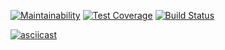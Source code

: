 [![Maintainability](https://api.codeclimate.com/v1/badges/a4a3ee6773c1653c412c/maintainability)](https://codeclimate.com/github/gitlabhq/gitlab-ci-runner/maintainability)
[![Test Coverage](https://api.codeclimate.com/v1/badges/a4a3ee6773c1653c412c/test_coverage)](https://codeclimate.com/github/gitlabhq/gitlab-ci-runner/test_coverage)
[![Build Status](https://travis-ci.org/BulatGL/project-lvl1-s470.svg?branch=master)](https://travis-ci.org/BulatGL/project-lvl1-s470)

[![asciicast](https://asciinema.org/a/c6ENbi5ttvjzJCz7JGSla56wH.svg)](https://asciinema.org/a/c6ENbi5ttvjzJCz7JGSla56wH)
